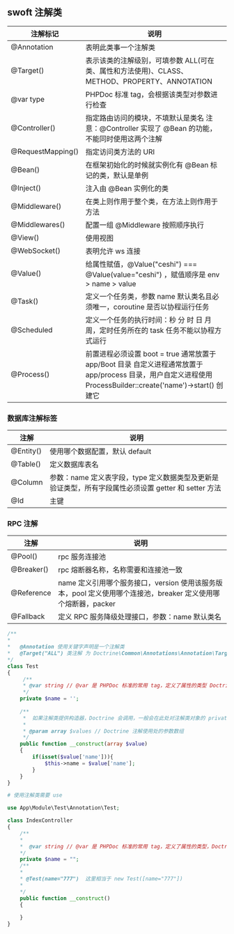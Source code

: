 ## swoft 注解类

| 注解标记          | 说明                                                         |
| ----------------- | ------------------------------------------------------------ |
| @Annotation       | 表明此类事一个注解类                                         |
| @Target()         | 表示该类的注解级别，可填参数 ALL(可在类、属性和方法使用)、CLASS、METHOD、PROPERTY、ANNOTATION |
| @var type         | PHPDoc 标准 tag，会根据该类型对参数进行检查                  |
| @Controller()     | 指定路由访问的模块，不填默认是类名 注意：@Controller 实现了 @Bean 的功能，不能同时使用这两个注解 |
| @RequestMapping() | 指定访问类方法的 URI                                         |
| @Bean()           | 在框架初始化的时候就实例化有 @Bean 标记的类，默认是单例      |
| @Inject()         | 注入由 @Bean 实例化的类                                      |
| @Middleware()     | 在类上则作用于整个类，在方法上则作用于方法                   |
| @Middlewares()    | 配置一组 @Middleware 按照顺序执行                            |
| @View()           | 使用视图                                                     |
| @WebSocket()      | 表明允许 ws 连接                                             |
| @Value()          | 给属性赋值，@Value("ceshi") === @Value(value="ceshi") ，赋值顺序是  env > name > value |
| @Task()           | 定义一个任务类，参数 name 默认类名且必须唯一，coroutine 是否以协程运行任务 |
| @Scheduled        | 定义一个任务的执行时间：秒 分 时 日 月 周，定时任务所在的 task 任务不能以协程方式运行 |
| @Process()        | 前置进程必须设置 boot = true 通常放置于 app/Boot 目录 自定义进程通常放置于 app/process 目录，用户自定义进程使用 ProcessBuilder::create('name')->start() 创建它 |



### 数据库注解标签

| 注解      | 说明                                                         |
| --------- | ------------------------------------------------------------ |
| @Entity() | 使用哪个数据配置，默认 default                               |
| @Table()  | 定义数据库表名                                               |
| @Column   | 参数：name 定义表字段，type 定义数据类型及更新是验证类型，所有字段属性必须设置 getter 和 setter 方法 |
| @Id       | 主键                                                         |



### RPC 注解

| 注解       | 说明                                                         |
| ---------- | ------------------------------------------------------------ |
| @Pool()    | rpc 服务连接池                                               |
| @Breaker() | rpc 熔断器名称，名称需要和连接池一致                         |
| @Reference | name 定义引用哪个服务接口，version 使用该服务版本，pool 定义使用哪个连接池，breaker 定义使用哪个熔断器，packer |
| @Fallback  | 定义 RPC 服务降级处理接口，参数：name 默认类名               |



```php
/**
*
*	@Annotation 使用关键字声明是一个注解类
*	@Target("ALL") 类注解 为 Doctrine\Common\Annotations\Annotation\Target.php，表示该注解使用的级别，类注解还是方法注解，参数可填 ALL(表示可以在类、属性和方法上使用)、CLASS、METHOD、PROPERTY、ANNOTATION
*/
class Test
{
     /**
     * @var string // @var 是 PHPDoc 标准的常用 tag，定义了属性的类型 Doctrine 会根据该类型额外对注解参数进行检查
     */
    private $name = '';
    
    /**
     *  如果注解类提供构造器，Doctrine 会调用，一般会在此处对注解类对象的 private 属性进行赋值
     * 
     * @param array $values // Doctrine 注解使用处的参数数组
     */
    public function __construct(array $value)
    {
        if(isset($value['name'])){
            $this->name = $value['name'];
        }
    }
}

# 使用注解类需要 use

use App\Module\Test\Annotation\Test;

class IndexController
{
    /**
    *
    *  @var string // @var 是 PHPDoc 标准的常用 tag，定义了属性的类型，Doctrine 会根据该类型额外对注解参数进行检查
    */
    private $name = "";
    /**
    *
    * @Test(name="777")  这里相当于 new Test([name="777"])
    *
    */
    public function __construct()
    {
        
    }
}
```

